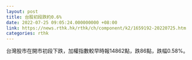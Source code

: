 ```yaml
---
layout: post
title: 台股初段跌約0.6%
date: 2022-07-25 09:05:24.000000000 +08:00
link: https://news.rthk.hk/rthk/ch/component/k2/1659192-20220725.htm
categories: rthk
---
```


台灣股市在開市初段下跌，加權指數較早時報14862點，跌86點，跌幅0.58%。
